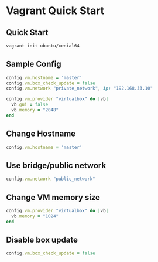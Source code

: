 # Vagrant Quick Start

## Quick Start
```bash
vagrant init ubuntu/xenial64
```

## Sample Config
```ruby
config.vm.hostname = 'master'
config.vm.box_check_update = false
config.vm.network "private_network", ip: "192.168.33.10"

config.vm.provider "virtualbox" do |vb|
  vb.gui = false
  vb.memory = "2048"
end
```

## Change Hostname
```ruby
config.vm.hostname = 'master'
```

## Use bridge/public network
```ruby
config.vm.network "public_network"
```

## Change VM memory size
```ruby
config.vm.provider "virtualbox" do |vb|
  vb.memory = "1024"
end
```
## Disable box update
```ruby
config.vm.box_check_update = false
```
